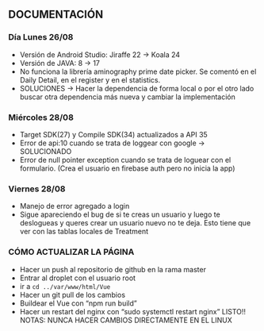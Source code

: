 ## DOCUMENTACIÓN
### Día Lunes 26/08
- Versión de Android Studio: Jiraffe 22 -> Koala 24
- Versión de JAVA: 8 -> 17
- No funciona la librería aminography prime date picker. Se comentó en el Daily Detail, en el register y en el statistics. 
- SOLUCIONES -> Hacer la dependencia de forma local o por el otro lado buscar otra dependencia más nueva y cambiar la implementación

### Miércoles 28/08
- Target SDK(27) y Compile SDK(34) actualizados a API 35
- Error de api:10 cuando se trata de loggear con google -> SOLUCIONADO
- Error de null pointer exception cuando se trata de loguear con el formulario. (Crea el usuario en firebase auth pero no inicia la app)
 
### Viernes 28/08
- Manejo de error agregado a login
- Sigue apareciendo el bug de si te creas un usuario y luego te deslogueas y queres crear un usuario nuevo no te deja. Esto tiene que ver con las tablas locales de Treatment

### CÓMO ACTUALIZAR LA PÁGINA
- Hacer un push al repositorio de github en la rama master
- Entrar al droplet con el usuario root
- ir a ```cd ../var/www/html/Vue```
- Hacer un git pull de los cambios
- Buildear el Vue con “npm run build”
- Hacer un restart del nginx con “sudo systemctl restart nginx”
LISTO!!
NOTAS:
NUNCA HACER CAMBIOS DIRECTAMENTE EN EL LINUX
